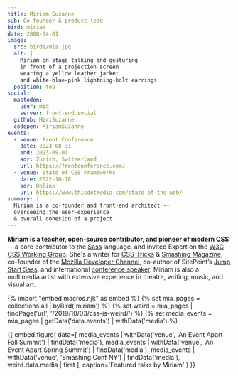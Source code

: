 ```yaml
---
title: Miriam Suzanne
sub: Co-founder & product lead
bird: miriam
date: 2008-04-01
image:
  src: birds/mia.jpg
  alt: |
    Miriam on stage talking and gesturing
    in front of a projection screen
    wearing a yellow leather jacket
    and white-blue-pink lightning-bolt earrings
  position: top
social:
  mastodon:
    user: mia
    server: front-end.social
  github: MiriSuzanne
  codepen: MiriamSuzanne
events:
  - venue: Front Conference
    date: 2023-08-31
    end: 2023-09-01
    adr: Zurich, Switzerland
    url: https://frontconference.com/
  - venue: State of CSS Frameworks
    date: 2022-10-18
    adr: Online
    url: https://www.thisdotmedia.com/state-of-the-web/
summary: |
  Miriam is a co-founder and front-end architect --
  overseeing the user-experience
  & overall cohesion of a project.
---
```


**Miriam is a teacher, open-source contributor,
and pioneer of modern CSS** --
a core contributor to the
[Sass](https://sass-lang.com) language,
and Invited Expert on the
[W3C CSS Working Group](/csswg/).
She's a writer for [CSS-Tricks][tricks] &
[Smashing Magazine][smashing],
co-founder of the [Mozilla Developer Channel][mozdev],
co-author of SitePoint’s [Jump Start Sass][jss].
and international [conference speaker][speaking].
Miriam is also a multimedia artist
with extensive experience in theatre,
writing, music, and visual art.

[tricks]: /tags/css-tricks/
[smashing]: /tags/smashing-magazine/
[mozdev]: /work/mozdev/
[jss]: https://www.sitepoint.com/premium/books/jump-start-sass/
[speaking]: /talks/

{% import "embed.macros.njk" as embed %}
{% set mia_pages = collections.all | byBird('miriam') %}
{% set weird = mia_pages | findPage('url', '/2019/10/03/css-is-weird/') %}
{% set media_events = mia_pages | getData('data.events') | withData('media') %}

{{ embed.figure(
  data=[
    media_events | withData('venue', 'An Event Apart Fall Summit') | findData('media'),
    media_events | withData('venue', 'An Event Apart Spring Summit') | findData('media'),
    media_events | withData('venue', 'Smashing Conf NY') | findData('media'),
    weird.data.media | first
  ],
  caption='Featured talks by Miriam'
) }}
